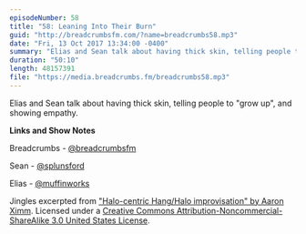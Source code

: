 ```yaml
---
episodeNumber: 58
title: "58: Leaning Into Their Burn"
guid: "http://breadcrumbsfm.com/?name=breadcrumbs58.mp3"
date: "Fri, 13 Oct 2017 13:34:00 -0400"
summary: "Elias and Sean talk about having thick skin, telling people to “grow up”, and showing empathy."
duration: "50:10"
length: 48157391
file: "https://media.breadcrumbs.fm/breadcrumbs58.mp3"
---
```

Elias and Sean talk about having thick skin, telling people to "grow up", and showing empathy.

**Links and Show Notes** 

Breadcrumbs - [@breadcrumbsfm](https://twitter.com/breadcrumbsfm)

Sean - [@splunsford](https://twitter.com/splunsford)

Elias - [@muffinworks](https://twitter.com/muffinworks)

Jingles excerpted from [ "Halo-centric Hang/Halo improvisation" by Aaron Ximm](http://freemusicarchive.org/music/aaron_ximm/handpans_and_the_hang/). Licensed under a [Creative Commons Attribution-Noncommercial-ShareAlike 3.0 United States License](http://creativecommons.org/licenses/by-nc-sa/3.0/us/).